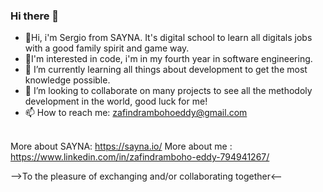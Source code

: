 ### Hi there 👋

- 👋Hi, i'm Sergio from SAYNA. It's digital school to learn all digitals jobs with a good family spirit and game way. 
- 👀I'm interested in code, i'm in my fourth year in software engineering.
- 🌱 I’m currently learning all things about development to get the most knowledge possible.
- 👯 I’m looking to collaborate on many projects to see all the methodoly development in the world, good luck for me!
- 📫 How to reach me: zafindrambohoeddy@gmail.com
<br/><br/>

More about SAYNA: https://sayna.io/
More about me : https://www.linkedin.com/in/zafindramboho-eddy-794941267/


-->To the pleasure of exchanging and/or collaborating together<--

